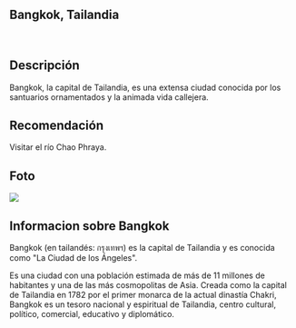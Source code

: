 ## Bangkok, Tailandia
​
## Descripción

Bangkok, la capital de Tailandia, es una extensa ciudad conocida por los santuarios ornamentados y la animada vida callejera. 

## Recomendación

Visitar el río Chao Phraya.

## Foto
![](https://upload.wikimedia.org/wikipedia/commons/thumb/a/af/Bangkok_Montage_2021.jpg/640px-Bangkok_Montage_2021.jpg)

## Informacion sobre Bangkok

Bangkok (en tailandés: กรุงเทพฯ) es la capital de Tailandia y es conocida como "La Ciudad de los Ángeles".

Es una ciudad con una población estimada de más de 11 millones de habitantes y una de las más cosmopolitas de Asia. Creada como la capital de Tailandia en 1782 por el primer monarca de la actual dinastía Chakri, Bangkok es un tesoro nacional y espiritual de Tailandia, centro cultural, político, comercial, educativo y diplomático.
